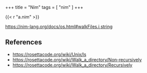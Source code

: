 +++
title = "Nim"
tags = [ "nim" ]
+++

{{< r "a.nim" >}}

<https://nim-lang.org/docs/os.html#walkFiles.i,string>

## References

- <https://rosettacode.org/wiki/Unix/ls>
- <https://rosettacode.org/wiki/Walk_a_directory/Non-recursively>
- <https://rosettacode.org/wiki/Walk_a_directory/Recursively>
